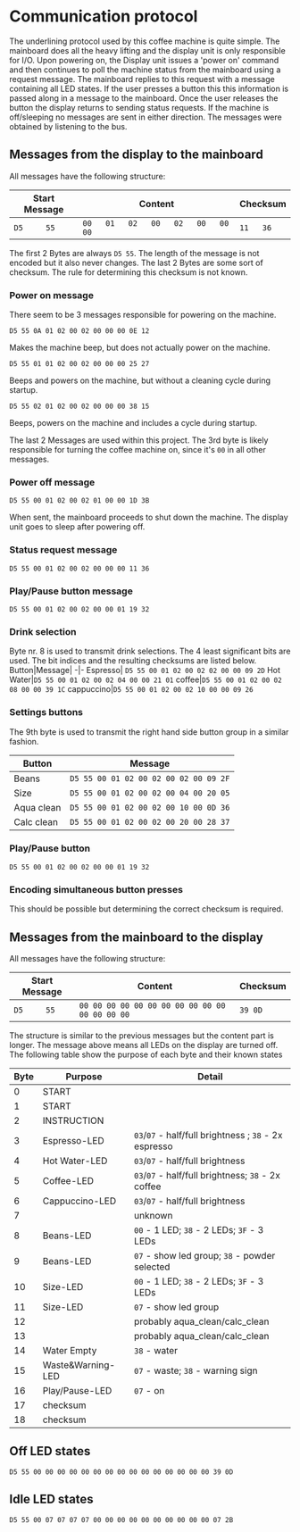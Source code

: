 # Communication protocol

The underlining protocol used by this coffee machine is quite simple.
The mainboard does all the heavy lifting and the display unit is only responsible for I/O.
Upon powering on, the Display unit issues a 'power on' command and then continues to poll the machine status from the mainboard using a request message.
The mainboard replies to this request with a message containing all LED states.
If the user presses a button this this information is passed along in a message to the mainboard. Once the user releases the button the display returns to sending status requests.
If the machine is off/sleeping no messages are sent in either direction.
The messages were obtained by listening to the bus.

## Messages from the display to the mainboard

All messages have the following structure:

| Start Message | Content                                 | Checksum  |
| ------------- | --------------------------------------- | --------- |
| `D5     55`   | `00   01   02   00   02   00   00   00` | `11   36` |

The first 2 Bytes are always `D5 55`. The length of the message is not encoded but it also never changes.
The last 2 Bytes are some sort of checksum. The rule for determining this checksum is not known.

### Power on message

There seem to be 3 messages responsible for powering on the machine.

`D5 55 0A 01 02 00 02 00 00 00 0E 12`

Makes the machine beep, but does not actually power on the machine.

`D5 55 01 01 02 00 02 00 00 00 25 27`

Beeps and powers on the machine, but without a cleaning cycle during startup.

`D5 55 02 01 02 00 02 00 00 00 38 15`

Beeps, powers on the machine and includes a cycle during startup.

The last 2 Messages are used within this project.
The 3rd byte is likely responsible for turning the coffee machine on, since it's `00` in all other messages.

### Power off message

`D5 55 00 01 02 00 02 01 00 00 1D 3B`

When sent, the mainboard proceeds to shut down the machine. The display unit goes to sleep after powering off.

### Status request message

`D5 55 00 01 02 00 02 00 00 00 11 36`

### Play/Pause button message

`D5 55 00 01 02 00 02 00 00 01 19 32`

### Drink selection

Byte nr. 8 is used to transmit drink selections. The 4 least significant bits are used. The bit indices and the resulting checksums are listed below.
Button|Message|
-|-
Espresso| `D5 55 00 01 02 00 02 02 00 00 09 2D`
Hot Water|`D5 55 00 01 02 00 02 04 00 00 21 01`
coffee|`D5 55 00 01 02 00 02 08 00 00 39 1C`
cappuccino|`D5 55 00 01 02 00 02 10 00 00 09 26`

### Settings buttons

The 9th byte is used to transmit the right hand side button group in a similar fashion.

| Button     | Message                               |
| ---------- | ------------------------------------- |
| Beans      | `D5 55 00 01 02 00 02 00 02 00 09 2F` |
| Size       | `D5 55 00 01 02 00 02 00 04 00 20 05` |
| Aqua clean | `D5 55 00 01 02 00 02 00 10 00 0D 36` |
| Calc clean | `D5 55 00 01 02 00 02 00 20 00 28 37` |

### Play/Pause button

`D5 55 00 01 02 00 02 00 00 01 19 32`

### Encoding simultaneous button presses

This should be possible but determining the correct checksum is required.

## Messages from the mainboard to the display

All messages have the following structure:

| Start Message | Content                                        | Checksum |
| ------------- | ---------------------------------------------- | -------- |
| `D5     55`   | `00 00 00 00 00 00 00 00 00 00 00 00 00 00 00` | `39 0D`  |

The structure is similar to the previous messages but the content part is longer. The message above means all LEDs on the display are turned off.
The following table show the purpose of each byte and their known states

| Byte | Purpose           | Detail                                                |
| ---- | ----------------- | ----------------------------------------------------- |
| 0    | START             |
| 1    | START             |
| 2    | INSTRUCTION       |
| 3    | Espresso-LED      | `03`/`07` - half/full brightness ; `38` - 2x espresso |
| 4    | Hot Water-LED     | `03`/`07` - half/full brightness                      |
| 5    | Coffee-LED        | `03`/`07` - half/full brightness; `38` - 2x coffee    |
| 6    | Cappuccino-LED    | `03`/`07` - half/full brightness                      |
| 7    |                   | unknown                                               |
| 8    | Beans-LED         | `00` - 1 LED; `38` - 2 LEDs; `3F` - 3 LEDs            |
| 9    | Beans-LED         | `07` - show led group; `38` - powder selected         |
| 10   | Size-LED          | `00` - 1 LED; `38` - 2 LEDs; `3F` - 3 LEDs            |
| 11   | Size-LED          | `07` - show led group                                 |
| 12   |                   | probably aqua_clean/calc_clean                        |
| 13   |                   | probably aqua_clean/calc_clean                        |
| 14   | Water Empty       | `38` - water                     |
| 15   | Waste&Warning-LED | `07` - waste; `38` - warning sign                     |
| 16   | Play/Pause-LED    | `07` - on                                             |
| 17   | checksum          |
| 18   | checksum          |

## Off LED states

`D5 55 00 00 00 00 00 00 00 00 00 00 00 00 00 00 00 39 0D`

## Idle LED states

`D5 55 00 07 07 07 07 00 00 00 00 00 00 00 00 00 00 07 2B`
